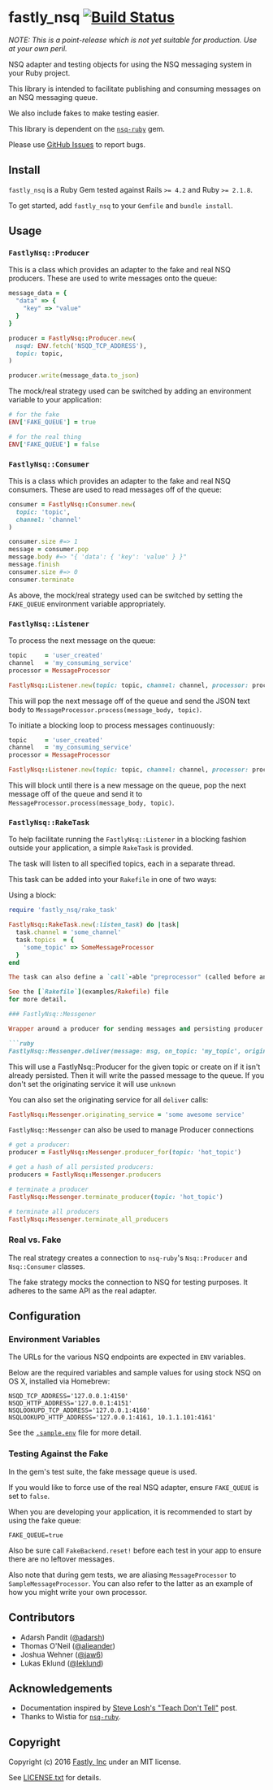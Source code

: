 # fastly_nsq [![Build Status](https://travis-ci.org/fastly/fastly_nsq.svg?branch=master)](https://travis-ci.org/fastly/fastly_nsq)

*NOTE: This is a point-release
which is not yet suitable for production.
Use at your own peril.*

NSQ adapter and testing objects
for using the NSQ messaging system
in your Ruby project.

This library is intended
to facilitate publishing and consuming
messages on an NSQ messaging queue.

We also include fakes
to make testing easier.

This library is dependent
on the [`nsq-ruby`] gem.

[`nsq-ruby`]: https://github.com/wistia/nsq-ruby

Please use [GitHub Issues] to report bugs.

[GitHub Issues]: https://github.com/fastly/fastly_nsq/issues


## Install

`fastly_nsq` is a Ruby Gem
tested against Rails `>= 4.2`
and Ruby `>= 2.1.8`.

To get started,
add `fastly_nsq` to your `Gemfile`
and `bundle install`.

## Usage

### `FastlyNsq::Producer`

This is a class
which provides an adapter to the
fake and real NSQ producers.
These are used to
write messages onto the queue:

```ruby
message_data = {
  "data" => {
    "key" => "value"
  }
}

producer = FastlyNsq::Producer.new(
  nsqd: ENV.fetch('NSQD_TCP_ADDRESS'),
  topic: topic,
)

producer.write(message_data.to_json)
```
The mock/real strategy used
can be switched
by adding an environment variable
to your application:

```ruby
# for the fake
ENV['FAKE_QUEUE'] = true

# for the real thing
ENV['FAKE_QUEUE'] = false
```

### `FastlyNsq::Consumer`
This is a class
which provides an adapter to the
fake and real NSQ consumers.
These are used to
read messages off of the queue:

```ruby
consumer = FastlyNsq::Consumer.new(
  topic: 'topic',
  channel: 'channel'
)

consumer.size #=> 1
message = consumer.pop
message.body #=> "{ 'data': { 'key': 'value' } }"
message.finish
consumer.size #=> 0
consumer.terminate
```

As above,
the mock/real strategy used
can be switched by setting the
`FAKE_QUEUE` environment variable appropriately.

### `FastlyNsq::Listener`

To process the next message on the queue:

```ruby
topic     = 'user_created'
channel   = 'my_consuming_service'
processor = MessageProcessor

FastlyNsq::Listener.new(topic: topic, channel: channel, processor: processor).go(run_once: true)
```

This will pop the next message
off of the queue
and send the JSON text body
to `MessageProcessor.process(message_body, topic)`.

To initiate a blocking loop to process messages continuously:

```ruby
topic     = 'user_created'
channel   = 'my_consuming_service'
processor = MessageProcessor

FastlyNsq::Listener.new(topic: topic, channel: channel, processor: processor).go
```

This will block until
there is a new message on the queue,
      pop the next message
      off of the queue
      and send it to `MessageProcessor.process(message_body, topic)`.

### `FastlyNsq::RakeTask`

To help facilitate running the `FastlyNsq::Listener` in a blocking fashion
outside your application, a simple `RakeTask` is provided.

The task will listen
to all specified topics,
each in a separate thread.

This task can be added into your `Rakefile` in one of two ways:

Using a block:
```ruby
require 'fastly_nsq/rake_task'

FastlyNsq::RakeTask.new(:listen_task) do |task|
  task.channel = 'some_channel'
  task.topics  = {
    'some_topic' => SomeMessageProcessor
  }
end

The task can also define a `call`-able "preprocessor" (called before any `Processor.process`) and a custom `logger`.

See the [`Rakefile`](examples/Rakefile) file
for more detail.

### FastlyNsq::Messgener

Wrapper around a producer for sending messages and persisting producer objects.

```ruby
FastlyNsq::Messenger.deliver(message: msg, on_topic: 'my_topic', originating_service: 'my service')
```

This will use a FastlyNsq::Producer for the given topic or create on if it isn't
already persisted. Then it will write the passed message to the queue. If you don't set
the originating service it will use `unknown`

You can also set the originating service for all `deliver` calls:

```ruby
FastlyNsq::Messenger.originating_service = 'some awesome service'
```

`FastlyNsq::Messenger` can also be used to manage Producer connections

```ruby
# get a producer:
producer = FastlyNsq::Messenger.producer_for(topic: 'hot_topic')

# get a hash of all persisted producers:
producers = FastlyNsq::Messenger.producers

# terminate a producer
FastlyNsq::Messenger.terminate_producer(topic: 'hot_topic')

# terminate all producers
FastlyNsq::Messenger.terminate_all_producers
```

### Real vs. Fake

The real strategy
creates a connection
to `nsq-ruby`'s
`Nsq::Producer` and `Nsq::Consumer` classes.

The fake strategy
mocks the connection
to NSQ for testing purposes.
It adheres to the same API
as the real adapter.


## Configuration

### Environment Variables

The URLs for the various
NSQ endpoints are expected
in `ENV` variables.

Below are the required variables
and sample values for using
stock NSQ on OS X,
installed via Homebrew:

```shell
NSQD_TCP_ADDRESS='127.0.0.1:4150'
NSQD_HTTP_ADDRESS='127.0.0.1:4151'
NSQLOOKUPD_TCP_ADDRESS='127.0.0.1:4160'
NSQLOOKUPD_HTTP_ADDRESS='127.0.0.1:4161, 10.1.1.101:4161'
```

See the [`.sample.env`](examples/.sample.env) file
for more detail.

### Testing Against the Fake

In the gem's test suite,
the fake message queue is used.

If you would like to force
use of the real NSQ adapter,
ensure `FAKE_QUEUE` is set to `false`.

When you are developing your application,
it is recommended to
start by using the fake queue:

```shell
FAKE_QUEUE=true
```

Also be sure call
`FakeBackend.reset!`
before each test in your app to ensure
there are no leftover messages.

Also note that during gem tests,
we are aliasing `MessageProcessor` to `SampleMessageProcessor`.
You can also refer to the latter
as an example of how
you might write your own processor.

## Contributors

* Adarsh Pandit ([@adarsh](https://github.com/adarsh))
* Thomas O'Neil ([@alieander](https://github.com/alieander))
* Joshua Wehner ([@jaw6](https://github.com/jaw6))
* Lukas Eklund  ([@leklund](https://github.com/leklund))

## Acknowledgements

* Documentation inspired by [Steve Losh's "Teach Don't Tell"](http://stevelosh.com/blog/2013/09/teach-dont-tell/) post.
* Thanks to Wistia for [`nsq-ruby`](https://github.com/wistia/nsq-ruby).

## Copyright

Copyright (c) 2016 [Fastly, Inc](https://fastly.com) under an MIT license.

See [LICENSE.txt](LICENSE.txt) for details.
